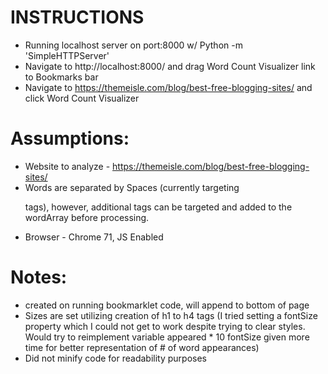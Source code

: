 # INSTRUCTIONS
* Running localhost server on port:8000 w/ Python -m 'SimpleHTTPServer'
* Navigate to http://localhost:8000/ and drag Word Count Visualizer link to Bookmarks bar
* Navigate to https://themeisle.com/blog/best-free-blogging-sites/ and click Word Count Visualizer

# Assumptions:
* Website to analyze - https://themeisle.com/blog/best-free-blogging-sites/
* Words are separated by Spaces (currently targeting <p> tags), however, additional tags can be targeted and added to the wordArray before processing.
* Browser - Chrome 71, JS Enabled

# Notes:
* <div id="sitePenResultsDiv"> created on running bookmarklet code, will append to bottom of page
* Sizes are set utilizing creation of h1 to h4 tags (I tried setting a fontSize property which I could not get to work despite trying to clear styles. Would try to reimplement variable appeared * 10 fontSize given more time for better representation of # of word appearances)
* Did not minify code for readability purposes